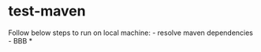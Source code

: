 # test-maven

Follow below steps to run on local machine: <incomplete>
	- resolve maven dependencies
    - BBB *
